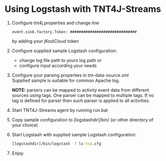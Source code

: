 # Using Logstash with TNT4J-Streams

1. Configure tnt4j.properties and change line
	```properties
	event.sink.factory.Token: ##############################
	```
	by adding your jKoolCloud token

2. Configure supplied sample Logstash configuration:
	* change log file path to yours log path or
	* configure input according your needs

3. Configure your parsing properties in tnt-data-source.xml <br>
	Supplied sample is suitable for common Apache log.

	**NOTE:** parsers can be mapped to activity event data from different sources using tags.
	One parser can be mapped to multiple tags. If no tag is defined for parser then such parser
	is applied to all activities.
	
4. Start TNT4J-Streams agent by running run.bat

5. Copy sample configuration to [logstashdir]/bin/ (or other directory of your choice)

6. Start Logstash with supplied sample Logstash configuration:
    ```cmd
	[logstashdir]/bin/logstash -f ls-tcp.cfg
    ```
5. Enjoy 